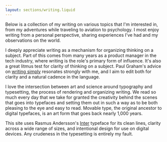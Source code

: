 ```yaml
---
layout: sections/writing.liquid
---
```


Below is a collection of my writing on various topics that I'm interested in, from my adventures while traveling to aviation to psychology. I most enjoy writing from a personal perspective, sharing experiences I've had and my observations on the world.

I deeply appreciate writing as a mechanism for organizing thinking on a subject. Part of this comes from many years as a product manager in the tech industry, where writing is the role's primary form of influence. It's also a great litmus test for clarity of thinking on a subject. Paul Graham's advice on [writing simply](https://www.paulgraham.com/simply.html) resonates strongly with me, and I aim to edit both for clarity and a natural cadence in the language.

I love the intersection between art and science around typography and typesetting, the process of rendering and organizing writing. We read so much every day that we take for granted the creativity behind the scenes that goes into typefaces and setting them out in such a way as to be both pleasing to the eye and easy to read. Movable type, the original ancestor to digital typefaces, is an art form that goes back nearly 1,000 years.

This site uses Rasmus Andersson's [Inter](https://rsms.me/inter) typeface for its clean lines, clarity across a wide range of sizes, and intentional design for use on digital devices. Any crudeness in the typesetting is entirely my fault.
